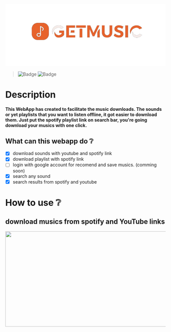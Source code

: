 ![GM logo](https://github.com/bevly0101/frontend_gm/blob/main/public/images/logo_getmusic.png?raw=true)
> ![Badge](https://img.shields.io/static/v1?label=Status&message=developing&color=yellow&style=for-the-badge&logo=)
![Badge](https://img.shields.io/static/v1?label=react&message=framework&color=blue&style=for-the-badge&logo=REACT)
# Description
#### This WebApp has created to facilitate the music downloads. The sounds or yet playlists that you want to listen offline, it got easier to download them. Just put the spotify playlist link on search bar, you're going download your musics with one click.
## What can this webapp do :grey_question:
- [x]  download sounds with youtube and spotify link
- [x]  download playlist with spotify link
- [ ]  login with google account for recomend and save musics. (comming soon)
- [x]  search any sound
- [x]  search results from spotify and youtube

# How to use :grey_question:

## download musics from spotify and YouTube links
[<img src="" width="600" height="300"
/>](https://github.com/bevly0101/frontend_gm/blob/main/public/images/0610.mp4)
